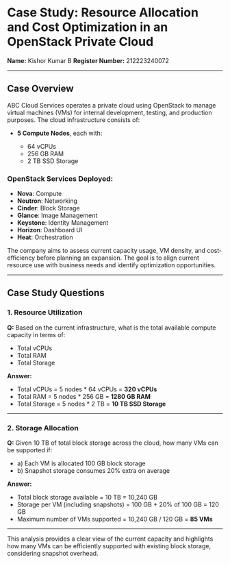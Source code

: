 # Case Study: Resource Allocation and Cost Optimization in an OpenStack Private Cloud

**Name:** Kishor Kumar B
**Register Number:** 212223240072

---

## Case Overview

ABC Cloud Services operates a private cloud using OpenStack to manage virtual machines (VMs) for internal development, testing, and production purposes. The cloud infrastructure consists of:

* **5 Compute Nodes**, each with:

  * 64 vCPUs
  * 256 GB RAM
  * 2 TB SSD Storage

### OpenStack Services Deployed:

* **Nova**: Compute
* **Neutron**: Networking
* **Cinder**: Block Storage
* **Glance**: Image Management
* **Keystone**: Identity Management
* **Horizon**: Dashboard UI
* **Heat**: Orchestration

The company aims to assess current capacity usage, VM density, and cost-efficiency before planning an expansion. The goal is to align current resource use with business needs and identify optimization opportunities.

---

## Case Study Questions

### 1. Resource Utilization

**Q:** Based on the current infrastructure, what is the total available compute capacity in terms of:

* Total vCPUs
* Total RAM
* Total Storage

**Answer:**

* Total vCPUs = 5 nodes \* 64 vCPUs = **320 vCPUs**
* Total RAM = 5 nodes \* 256 GB = **1280 GB RAM**
* Total Storage = 5 nodes \* 2 TB = **10 TB SSD Storage**

---

### 2. Storage Allocation

**Q:** Given 10 TB of total block storage across the cloud, how many VMs can be supported if:

* a) Each VM is allocated 100 GB block storage
* b) Snapshot storage consumes 20% extra on average

**Answer:**

* Total block storage available = 10 TB = 10,240 GB
* Storage per VM (including snapshots) = 100 GB + 20% of 100 GB = 120 GB
* Maximum number of VMs supported = 10,240 GB / 120 GB = **85 VMs**

---

This analysis provides a clear view of the current capacity and highlights how many VMs can be efficiently supported with existing block storage, considering snapshot overhead.
